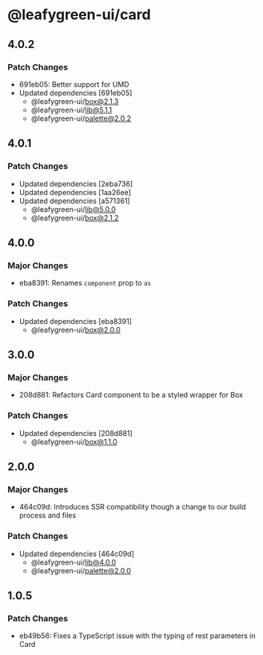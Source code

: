 # @leafygreen-ui/card

## 4.0.2

### Patch Changes

- 691eb05: Better support for UMD
- Updated dependencies [691eb05]
  - @leafygreen-ui/box@2.1.3
  - @leafygreen-ui/lib@5.1.1
  - @leafygreen-ui/palette@2.0.2

## 4.0.1

### Patch Changes

- Updated dependencies [2eba736]
- Updated dependencies [1aa26ee]
- Updated dependencies [a571361]
  - @leafygreen-ui/lib@5.0.0
  - @leafygreen-ui/box@2.1.2

## 4.0.0

### Major Changes

- eba8391: Renames `component` prop to `as`

### Patch Changes

- Updated dependencies [eba8391]
  - @leafygreen-ui/box@2.0.0

## 3.0.0

### Major Changes

- 208d881: Refactors Card component to be a styled wrapper for Box

### Patch Changes

- Updated dependencies [208d881]
  - @leafygreen-ui/box@1.1.0

## 2.0.0

### Major Changes

- 464c09d: Introduces SSR compatibility though a change to our build process and files

### Patch Changes

- Updated dependencies [464c09d]
  - @leafygreen-ui/lib@4.0.0
  - @leafygreen-ui/palette@2.0.0

## 1.0.5

### Patch Changes

- eb49b56: Fixes a TypeScript issue with the typing of rest parameters in Card

